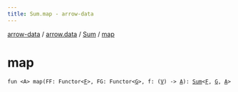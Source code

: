 ```yaml
---
title: Sum.map - arrow-data
---
```


[arrow-data](../../index.html) / [arrow.data](../index.html) / [Sum](index.html) / [map](./map.html)

# map

`fun <A> map(FF: Functor<`[`F`](index.html#F)`>, FG: Functor<`[`G`](index.html#G)`>, f: (`[`V`](index.html#V)`) -> `[`A`](map.html#A)`): `[`Sum`](index.html)`<`[`F`](index.html#F)`, `[`G`](index.html#G)`, `[`A`](map.html#A)`>`